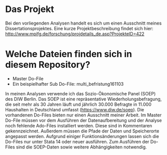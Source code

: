 # Das Projekt
Bei den vorliegenden Analysen handelt es sich um einen Ausschnitt meines Dissertationsprojektes. Eine kurze Projektbeschreibung findet sich hier: http://www.mpifg.de/forschung/projdetails_de.asp?ProjekteID=422

# Welche Dateien finden sich in diesem Repository?
* Master Do-File
* Ein beispielhafter Sub Do-File: multi_befristung161103

In meinen Analysen verwende ich das Sozio-Ökonomische Panel (SOEP) des DIW Berlin. Das SOEP ist eine repräsentative Wiederholungsbefragung, die seit mehr als 30 Jahren läuft und jährlich 30.000 Befragte in 11.000 Haushalten in Deutschland umfasst (https://www.diw.de/soep). Die vorhandenen Do-Files bieten nur einen Ausschnitt meiner Arbeit. Im Master Do-File müssen vor dem Ausführen der Datenaufbereitung und der Analyse noch fehlende Ado-Files installiert werden. Diese sind in Kommentaren gekennzeichnet. Außerdem müssen die Pfade der Daten und Speicherorte angepasst werden. Aufgrund einiger Funktionsänderungen lassen sich die Do-Files nur unter Stata 14 oder neuer ausführen. Zum Ausführen der Do-Files sind die SOEP-Daten sowie weitere Abhängigkeiten  notwendig.  
